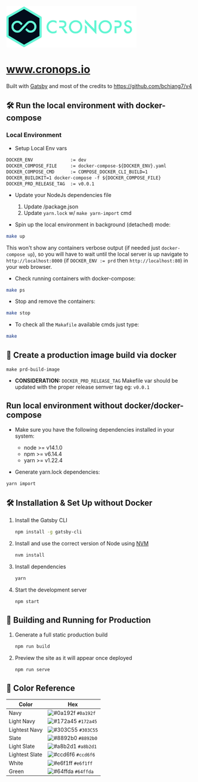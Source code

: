 <div align="left">
    <img src="./%40figures/cronops-isologo-simple.png" alt="CronOps" width="350"/>
</div>

# www.cronops.io

Built with <a href="https://www.gatsbyjs.org/" target="_blank">Gatsby</a> and most of the credits to https://github.com/bchiang7/v4

## 🛠 Run the local environment with docker-compose
### Local Environment

* Setup Local Env vars
```
DOCKER_ENV              := dev
DOCKER_COMPOSE_FILE     := docker-compose-${DOCKER_ENV}.yaml
DOCKER_COMPOSE_CMD      := COMPOSE_DOCKER_CLI_BUILD=1 DOCKER_BUILDKIT=1 docker-compose -f ${DOCKER_COMPOSE_FILE}
DOCKER_PRD_RELEASE_TAG  := v0.0.1
```

* Update your NodeJs dependencies file
   1. Update /package.json
   2. Update `yarn.lock` w/ `make yarn-import` cmd

* Spin up the local environment in background (detached) mode:
```bash
make up
```
This won't show any containers verbose output (if needed just `docker-compose up`), so you will have to wait until the
local server is up navigate to `http://localhost:8000` (if `DOCKER_ENV := prd` then `http://localhost:80`) in your
web browser.

* Check running containers with docker-compose:
```bash
make ps
```

* Stop and remove the containers:
```bash
make stop
```

* To check all the `Makafile` available cmds just type:
```bash
make
```

## 🚀 Create a production image build via docker
```
make prd-build-image
```
- **CONSIDERATION:** `DOCKER_PRD_RELEASE_TAG` Makefile var should be updated with the proper release semver tag
eg: `v0.0.1`

## Run local environment without docker/docker-compose
* Make sure you have the following dependencies installed in your system:
  * node    >= v14.1.0
  * npm     >= v6.14.4
  * yarn    >= v1.22.4

* Generate yarn.lock dependencies:
```bash
yarn import
```

## 🛠 Installation & Set Up without Docker

1. Install the Gatsby CLI

   ```sh
   npm install -g gatsby-cli
   ```

2. Install and use the correct version of Node using [NVM](https://github.com/nvm-sh/nvm)

   ```sh
   nvm install
   ```

3. Install dependencies

   ```sh
   yarn
   ```

4. Start the development server

   ```sh
   npm start
   ```

## 🚀 Building and Running for Production

1. Generate a full static production build

   ```sh
   npm run build
   ```

1. Preview the site as it will appear once deployed

   ```sh
   npm run serve
   ```

## 🎨 Color Reference

| Color          | Hex                                                                |
| -------------- | ------------------------------------------------------------------ |
| Navy           | ![#0a192f](https://via.placeholder.com/10/0a192f?text=+) `#0a192f` |
| Light Navy     | ![#172a45](https://via.placeholder.com/10/0a192f?text=+) `#172a45` |
| Lightest Navy  | ![#303C55](https://via.placeholder.com/10/303C55?text=+) `#303C55` |
| Slate          | ![#8892b0](https://via.placeholder.com/10/8892b0?text=+) `#8892b0` |
| Light Slate    | ![#a8b2d1](https://via.placeholder.com/10/a8b2d1?text=+) `#a8b2d1` |
| Lightest Slate | ![#ccd6f6](https://via.placeholder.com/10/ccd6f6?text=+) `#ccd6f6` |
| White          | ![#e6f1ff](https://via.placeholder.com/10/e6f1ff?text=+) `#e6f1ff` |
| Green          | ![#64ffda](https://via.placeholder.com/10/64ffda?text=+) `#64ffda` |
